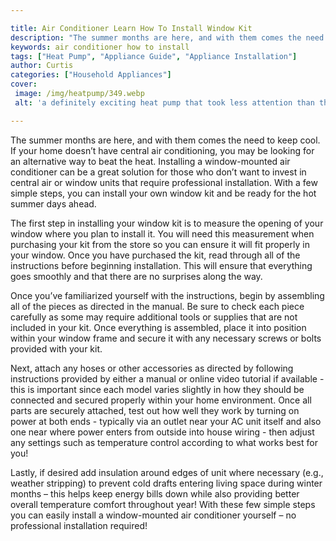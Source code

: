 ```yaml
---

title: Air Conditioner Learn How To Install Window Kit
description: "The summer months are here, and with them comes the need to keep cool. If your home doesn’t have central air conditioning, you may...scroll on and keep learning"
keywords: air conditioner how to install
tags: ["Heat Pump", "Appliance Guide", "Appliance Installation"]
author: Curtis
categories: ["Household Appliances"]
cover: 
 image: /img/heatpump/349.webp
 alt: 'a definitely exciting heat pump that took less attention than they thought'

---
```


The summer months are here, and with them comes the need to keep cool. If your home doesn’t have central air conditioning, you may be looking for an alternative way to beat the heat. Installing a window-mounted air conditioner can be a great solution for those who don’t want to invest in central air or window units that require professional installation. With a few simple steps, you can install your own window kit and be ready for the hot summer days ahead.

The first step in installing your window kit is to measure the opening of your window where you plan to install it. You will need this measurement when purchasing your kit from the store so you can ensure it will fit properly in your window. Once you have purchased the kit, read through all of the instructions before beginning installation. This will ensure that everything goes smoothly and that there are no surprises along the way. 

Once you’ve familiarized yourself with the instructions, begin by assembling all of the pieces as directed in the manual. Be sure to check each piece carefully as some may require additional tools or supplies that are not included in your kit. Once everything is assembled, place it into position within your window frame and secure it with any necessary screws or bolts provided with your kit. 

Next, attach any hoses or other accessories as directed by following instructions provided by either a manual or online video tutorial if available - this is important since each model varies slightly in how they should be connected and secured properly within your home environment. Once all parts are securely attached, test out how well they work by turning on power at both ends - typically via an outlet near your AC unit itself and also one near where power enters from outside into house wiring - then adjust any settings such as temperature control according to what works best for you! 

Lastly, if desired add insulation around edges of unit where necessary (e.g., weather stripping) to prevent cold drafts entering living space during winter months – this helps keep energy bills down while also providing better overall temperature comfort throughout year! With these few simple steps you can easily install a window-mounted air conditioner yourself – no professional installation required!
